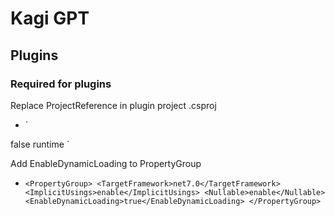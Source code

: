 # Kagi GPT

## Plugins

### Required for plugins

Replace ProjectReference in plugin project .csproj

+ `
<ItemGroup>
    <ProjectReference Include="..\Kagi_gpt_Common\Kagi_gpt_Common.csproj">
        <Private>false</Private>
        <ExcludeAssets>runtime</ExcludeAssets>
    </ProjectReference>
</ItemGroup>
`

Add EnableDynamicLoading to PropertyGroup

+ `<PropertyGroup>
    <TargetFramework>net7.0</TargetFramework>
    <ImplicitUsings>enable</ImplicitUsings>
    <Nullable>enable</Nullable>
    <EnableDynamicLoading>true</EnableDynamicLoading>
  </PropertyGroup>`